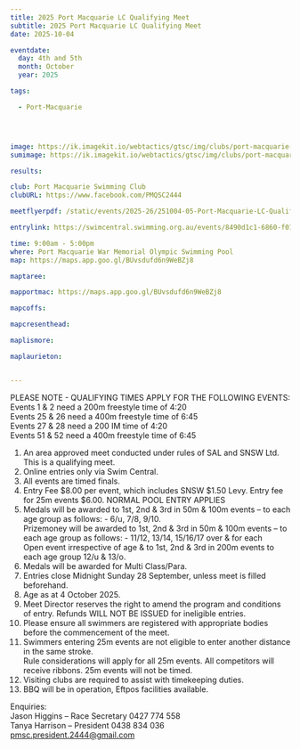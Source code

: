 ```yaml
---
title: 2025 Port Macquarie LC Qualifying Meet
subtitle: 2025 Port Macquarie LC Qualifying Meet
date: 2025-10-04

eventdate:
  day: 4th and 5th
  month: October
  year: 2025

tags:

  - Port-Macquarie




image: https://ik.imagekit.io/webtactics/gtsc/img/clubs/port-macquarie-swimming-club-600x400.jpg
sumimage: https://ik.imagekit.io/webtactics/gtsc/img/clubs/port-macquarie-swimming-club-400x600.jpg

results: 

club: Port Macquarie Swimming Club
clubURL: https://www.facebook.com/PMQSC2444

meetflyerpdf: /static/events/2025-26/251004-05-Port-Macquarie-LC-Qualifying-Meet-flyer.pdf

entrylink: https://swimcentral.swimming.org.au/events/8490d1c1-6860-f011-bec2-7c1e5289e092/nominations

time: 9:00am - 5:00pm
where: Port Macquarie War Memorial Olympic Swimming Pool
map: https://maps.app.goo.gl/BUvsdufd6n9WeBZj8

maptaree: 

mapportmac: https://maps.app.goo.gl/BUvsdufd6n9WeBZj8

mapcoffs:

mapcresenthead:

maplismore: 

maplaurieton: 


---
```





PLEASE NOTE - QUALIFYING TIMES APPLY FOR THE FOLLOWING EVENTS:</br>
Events 1 & 2 need a 200m freestyle time of 4:20</br>
Events 25 & 26 need a 400m freestyle time of 6:45</br>
Events 27 & 28 need a 200 IM time of 4:20</br>
Events 51 & 52 need a 400m freestyle time of 6:45</br>

1. An area approved meet conducted under rules of SAL and SNSW Ltd. This is a qualifying meet.</br>
2. Online entries only via Swim Central.</br>
3. All events are timed finals.</br>
4. Entry Fee $8.00 per event, which includes SNSW $1.50 Levy. Entry fee for 25m events $6.00. NORMAL POOL ENTRY APPLIES</br>
5. Medals will be awarded to 1st, 2nd & 3rd in 50m & 100m events – to each age group as follows: - 6/u, 7/8, 9/10.</br>
Prizemoney will be awarded to 1st, 2nd & 3rd in 50m & 100m events – to each age group as follows: - 11/12, 13/14, 15/16/17 over & for each</br>
Open event irrespective of age & to 1st, 2nd & 3rd in 200m events to each age group 12/u & 13/o.</br>
6. Medals will be awarded for Multi Class/Para.</br>
7. Entries close Midnight Sunday 28 September, unless meet is filled beforehand.</br>
8. Age as at 4 October 2025.</br>
9. Meet Director reserves the right to amend the program and conditions of entry. Refunds WILL NOT BE ISSUED for ineligible entries.</br>
10. Please ensure all swimmers are registered with appropriate bodies before the commencement of the meet.</br>
11. Swimmers entering 25m events are not eligible to enter another distance in the same stroke.</br>
Rule considerations will apply for all 25m events. All competitors will receive ribbons. 25m events will not be timed.</br>
12. Visiting clubs are required to assist with timekeeping duties.</br>
13. BBQ will be in operation, Eftpos facilities available.</br>

Enquiries:</br>
Jason Higgins – Race Secretary 0427 774 558</br>
Tanya Harrison – President 0438 834 036 <a title="mailto:pmsc.president.2444@gmail.com" href="mailto:pmsc.president.2444@gmail.com" target="new" >pmsc.president.2444@gmail.com</a>